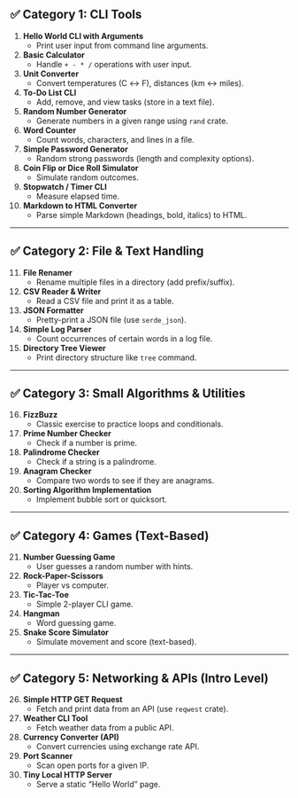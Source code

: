 ## ✅ **Category 1: CLI Tools**

1. **Hello World CLI with Arguments**
    * Print user input from command line arguments.
2. **Basic Calculator**
    * Handle `+ - * /` operations with user input.
3. **Unit Converter**
    * Convert temperatures (C ↔ F), distances (km ↔ miles).
4. **To-Do List CLI**
    * Add, remove, and view tasks (store in a text file).
5. **Random Number Generator**
    * Generate numbers in a given range using `rand` crate.
6. **Word Counter**
    * Count words, characters, and lines in a file.
7. **Simple Password Generator**
    * Random strong passwords (length and complexity options).
8. **Coin Flip or Dice Roll Simulator**
    * Simulate random outcomes.
9. **Stopwatch / Timer CLI**
    * Measure elapsed time.
10. **Markdown to HTML Converter**
    * Parse simple Markdown (headings, bold, italics) to HTML.

---

## ✅ **Category 2: File & Text Handling**

11. **File Renamer**
    * Rename multiple files in a directory (add prefix/suffix).
12. **CSV Reader & Writer**
    * Read a CSV file and print it as a table.
13. **JSON Formatter**
    * Pretty-print a JSON file (use `serde_json`).
14. **Simple Log Parser**
    * Count occurrences of certain words in a log file.
15. **Directory Tree Viewer**
    * Print directory structure like `tree` command.

---

## ✅ **Category 3: Small Algorithms & Utilities**

16. **FizzBuzz**
    * Classic exercise to practice loops and conditionals.
17. **Prime Number Checker**
    * Check if a number is prime.
18. **Palindrome Checker**
    * Check if a string is a palindrome.
19. **Anagram Checker**
    * Compare two words to see if they are anagrams.
20. **Sorting Algorithm Implementation**
    * Implement bubble sort or quicksort.

---

## ✅ **Category 4: Games (Text-Based)**

21. **Number Guessing Game**
    * User guesses a random number with hints.
22. **Rock-Paper-Scissors**
    * Player vs computer.
23. **Tic-Tac-Toe**
    * Simple 2-player CLI game.
24. **Hangman**
    * Word guessing game.
25. **Snake Score Simulator**
    * Simulate movement and score (text-based).

---

## ✅ **Category 5: Networking & APIs (Intro Level)**

26. **Simple HTTP GET Request**
    * Fetch and print data from an API (use `reqwest` crate).
27. **Weather CLI Tool**
    * Fetch weather data from a public API.
28. **Currency Converter (API)**
    * Convert currencies using exchange rate API.
29. **Port Scanner**
    * Scan open ports for a given IP.
30. **Tiny Local HTTP Server**
    * Serve a static “Hello World” page.
